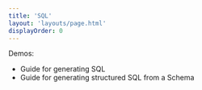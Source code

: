 ```yaml
---
title: 'SQL'
layout: 'layouts/page.html'
displayOrder: 0
---
```


Demos:

- Guide for generating SQL
- Guide for generating structured SQL from a Schema
